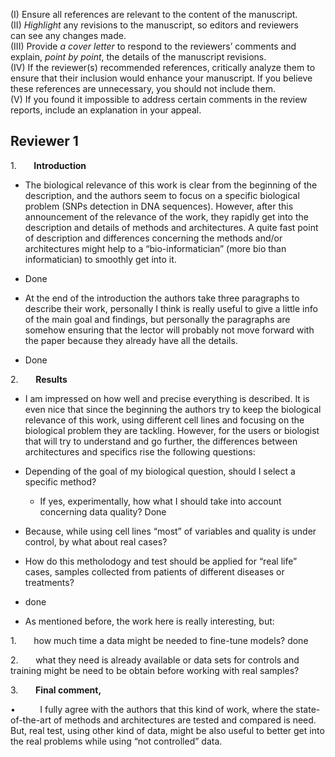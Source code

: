 (I) Ensure all references are relevant to the content of the manuscript.  
(II) *Highlight* any revisions to the manuscript, so editors and reviewers  
can see any changes made.  
(III) Provide *a cover letter* to respond to the reviewers’ comments and  
explain, *point by point*, the details of the manuscript revisions.  
(IV) If the reviewer(s) recommended references, critically analyze them to  
ensure that their inclusion would enhance your manuscript. If you believe  
these references are unnecessary, you should not include them.  
(V) If you found it impossible to address certain comments in the review  
reports, include an explanation in your appeal.


## Reviewer 1

1.       **Introduction**

- The biological relevance of this work is clear from the beginning of the description, and the authors seem to focus on a specific biological problem (SNPs detection in DNA sequences). However, after this announcement of the relevance of the work, they rapidly get into the description and details of methods and architectures. A quite fast point of description and differences concerning the methods and/or architectures might help to a “bio-informatician” (more bio than informatician) to smoothly get into it.
- Done 

- At the end of the introduction the authors take three paragraphs to describe their work, personally I think is really useful to give a little info of the main goal and findings, but personally the paragraphs are somehow ensuring that the lector will probably not move forward with the paper because they already have all the details.
- Done

2.       **Results**

- I am impressed on how well and precise everything is described. It is even nice that since the beginning the authors try to keep the biological relevance of this work, using different cell lines and focusing on the biological problem they are tackling. However, for the users or biologist that will try to understand and go further, the differences between architectures and specifics rise the following questions:

- Depending of the goal of my biological question, should I select a specific method?

	- If yes, experimentally, how what I should take into account concerning data quality?
	Done
- Because, while using cell lines “most” of variables and quality is under control, by what about real cases?

- How do this metholodogy and test should be applied for “real life” cases, samples collected from patients of different diseases or treatments?
- done

- As mentioned before, the work here is really interesting, but:

1.       how much time a data might be needed to fine-tune models?
done

2.       what they need is already available or data sets for controls and training might be need to be obtain before working with real samples?

3.       **Final comment,**

•          I fully agree with the authors that this kind of work, where the state-of-the-art of methods and architectures are tested and compared is need. But, real test, using other kind of data, might be also useful to better get into the real problems while using “not controlled” data.